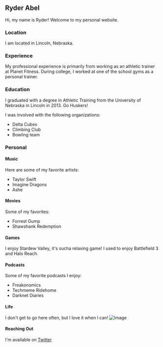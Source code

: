 ## Ryder Abel

Hi, my name is Ryder! Welcome to my personal website. 

### Location

I am located in Lincoln, Nebraska.

### Experience

My professional experience is primarily from working as an athletic trainer at Planet Fitness. During college, I worked at one of the school gyms as a personal trainer.

### Education

I graduated with a degree in Athletic Training from the University of Nebraska in Lincoln in 2013. Go Huskers!

I was involved with the following organizations:
* Delta Cubes
* Climbing Club
* Bowling team

### Personal
#### Music
Here are some of my favorite artists:
* Taylor Swift
* Imagine Dragons
* Ashe

#### Movies
Some of my favorites:
* Forrest Gump
* Shawshank Redemption

#### Games
I enjoy Stardew Valley, it's sucha relaxing game!
I used to enjoy Battlefield 3 and Halo Reach. 

#### Podcasts
Some of my favorite podcasts I enjoy:
* Freakonomics
* Techmeme Ridehome 
* Darknet Diaries

#### Life
I don't get to go here often, but I love it when I can!
![Image](https://en.wikipedia.org/wiki/Lincoln,_Nebraska#/media/File:Government_Square,_Lincoln,_Nebraska,_USA.jpg)

#### Reaching Out
I'm available on [Twitter](https://twitter.com/ryder_abel)
